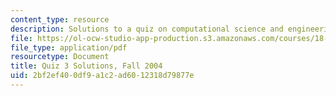 ```yaml
---
content_type: resource
description: Solutions to a quiz on computational science and engineering.
file: https://ol-ocw-studio-app-production.s3.amazonaws.com/courses/18-085-computational-science-and-engineering-i-fall-2008/2bf2ef400df9a1c2ad6012318d79877e_q3sols18085f04.pdf
file_type: application/pdf
resourcetype: Document
title: Quiz 3 Solutions, Fall 2004
uid: 2bf2ef40-0df9-a1c2-ad60-12318d79877e
---
```

